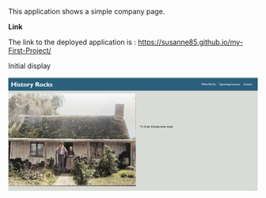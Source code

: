 This application shows a simple company page.


**Link**

The link to the deployed application is : https://susanne85.github.io/my-First-Project/

Initial display

![Initial display](./assets/images/01-myFirstProject.png)
